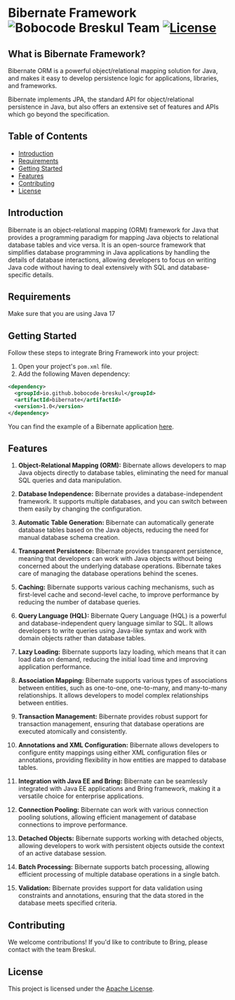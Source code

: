 # Bibernate Framework ![Bobocode Breskul Team](https://img.shields.io/badge/Bobocode%20Breskul%20Team-8A2BE2) [![License](https://img.shields.io/badge/License-Apache_2.0-green.svg)](https://opensource.org/licenses/Apache-2.0)

## What is Bibernate Framework?

Bibernate ORM is a powerful object/relational mapping solution for Java, and makes it easy to develop persistence logic for applications, libraries, and frameworks.

Bibernate implements JPA, the standard API for object/relational persistence in Java, but also offers an extensive set of features and APIs which go beyond the specification.

## Table of Contents

- [Introduction](#introduction)
- [Requirements](#requirements)
- [Getting Started](#getting-started)
- [Features](#features)
- [Contributing](#contributing)
- [License](#license)

## Introduction

Bibernate is an object-relational mapping (ORM) framework for Java that provides a programming
paradigm for mapping Java objects to relational database tables and vice versa. It is an open-source
framework that simplifies database programming in Java applications by handling the details of
database interactions, allowing developers to focus on writing Java code without having to deal
extensively with SQL and database-specific details.

## Requirements
Make sure that you are using Java 17

## Getting Started
Follow these steps to integrate Bring Framework into your project:

1. Open your project's `pom.xml` file.
2. Add the following Maven dependency:

```xml
<dependency>
  <groupId>io.github.bobocode-breskul</groupId>
  <artifactId>bibernate</artifactId>
  <version>1.0</version>
</dependency>
```
You can find the example of a Bibernate application [here](https://github.com/bobocode-breskul/bibernate-usage-example).

## Features

1. **Object-Relational Mapping (ORM):** Bibernate allows developers to map Java objects directly to database tables, eliminating the need for manual SQL queries and data manipulation.


2. **Database Independence:** Bibernate provides a database-independent framework. It supports multiple databases, and you can switch between them easily by changing the configuration.


3. **Automatic Table Generation:** Bibernate can automatically generate database tables based on the Java objects, reducing the need for manual database schema creation.


4. **Transparent Persistence:** Bibernate provides transparent persistence, meaning that developers can work with Java objects without being concerned about the underlying database operations. Bibernate takes care of managing the database operations behind the scenes.


5. **Caching:** Bibernate supports various caching mechanisms, such as first-level cache and second-level cache, to improve performance by reducing the number of database queries.


6. **Query Language (HQL):** Bibernate Query Language (HQL) is a powerful and database-independent query language similar to SQL. It allows developers to write queries using Java-like syntax and work with domain objects rather than database tables.


7. **Lazy Loading:** Bibernate supports lazy loading, which means that it can load data on demand, reducing the initial load time and improving application performance.


8. **Association Mapping:** Bibernate supports various types of associations between entities, such as one-to-one, one-to-many, and many-to-many relationships. It allows developers to model complex relationships between entities.


9. **Transaction Management:** Bibernate provides robust support for transaction management, ensuring that database operations are executed atomically and consistently.


10. **Annotations and XML Configuration:** Bibernate allows developers to configure entity mappings using either XML configuration files or annotations, providing flexibility in how entities are mapped to database tables.


11. **Integration with Java EE and Bring:** Bibernate can be seamlessly integrated with Java EE applications and Bring framework, making it a versatile choice for enterprise applications.


12. **Connection Pooling:** Bibernate can work with various connection pooling solutions, allowing efficient management of database connections to improve performance.


13. **Detached Objects:** Bibernate supports working with detached objects, allowing developers to work with persistent objects outside the context of an active database session.


14. **Batch Processing:** Bibernate supports batch processing, allowing efficient processing of multiple database operations in a single batch.


15. **Validation:** Bibernate provides support for data validation using constraints and annotations, ensuring that the data stored in the database meets specified criteria.

## Contributing
We welcome contributions!
If you'd like to contribute to Bring, please contact with the team Breskul.

## License
This project is licensed under the [Apache License](https://opensource.org/licenses/Apache-2.0).


